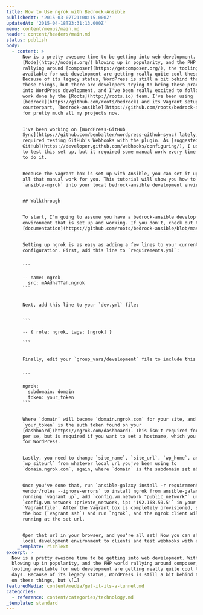 ```yaml
---
title: How to Use ngrok with Bedrock-Ansible
publishedAt: '2015-03-07T21:08:15.000Z'
updatedAt: '2015-04-18T23:31:13.000Z'
menu: content/menus/main.md
header: content/headers/main.md
status: publish
body:
  - content: >
      Now is a pretty awesome time to be getting into web development. With
      [Node](http://nodejs.org/) blowing up in popularity, and the PHP world
      rallying around [composer](https://getcomposer.org/), the tooling
      available for web development are getting really quite cool these days.
      Because of its legacy status, WordPress is still a bit behind the times on
      these things, but there are developers trying to bring these practices
      into WordPress development, and I've been really excited to follow the
      work done by the [Roots](http://roots.io) team. I've been using
      [bedrock](https://github.com/roots/bedrock) and its Vagrant setup
      counterpart, [bedrock-ansible](https://github.com/roots/bedrock-ansible),
      for pretty much all my projects now.


      I've been working on [WordPress-GitHub
      Sync](https://github.com/benbalter/wordpress-github-sync) lately, which
      required testing GitHub's Webhooks with the plugin. As [suggested by
      GitHub](https://developer.github.com/webhooks/configuring/), I used ngrok
      to test this set up, but it required some manual work every time I wanted
      to do it.


      Because the Vagrant box is set up with Ansible, you can set it up to do
      all that manual work for you. This tutorial will show you how to integrate
      `ansible-ngrok` into your local bedrock-ansible development environment.


      ## Walkthrough


      To start, I'm going to assume you have a bedrock-ansible development
      environment that is set up and working. If you don't, check out the
      [documentation](https://github.com/roots/bedrock-ansible/blob/master/README.md).


      Setting up ngrok is as easy as adding a few lines to your current
      configuration. First, add this line to `requirements.yml`:


      ```

      -- name: ngrok
        src: mAAdhaTTah.ngrok
      ```


      Next, add this line to your `dev.yml` file:


      ```

      -- { role: ngrok, tags: [ngrok] }

      ```


      Finally, edit your `group_vars/development` file to include this line:


      ```

      ngrok:
        subdomain: domain
        token: your_token
      ```


      Where `domain` will become `domain.ngrok.com` for your site, and
      `your_token` is the auth token found on your
      [dashboard](https://ngrok.com/dashboard). This isn't required for ngrok,
      per se, but is required if you want to set a hostname, which you will need
      for WordPress.


      Lastly, you need to change `site_name`, `site_url`, `wp_home`, and
      `wp_siteurl` from whatever local url you've been using to
      `domain.ngrok.com`, again, where `domain` is the subdomain set above.


      Once you've done that, run `ansible-galaxy install -r requirements.yml -p
      vendor/roles --ignore-errors` to install ngrok from ansible-galaxy. Before
      running `vagrant up`, add `config.vm.network "public_network"` under
      `config.vm.network :private_network, ip: '192.168.50.5'` in your
      `Vagrantfile`. After the Vagrant box is completely provisioned, ssh into
      the box (`vagrant ssh`) and run `ngrok`, and the ngrok client will begin
      running at the set url.


      Open that url in your browser, and you're all set! Now you can show your
      local development environment to clients and test webhooks with ease.
    _template: richText
excerpt: >
  Now is a pretty awesome time to be getting into web development. With Node
  blowing up in popularity, and the PHP world rallying around composer, the
  tooling available for web development are getting really quite cool these
  days. Because of its legacy status, WordPress is still a bit behind the times
  on these things, but \[…]
featuredMedia: content/media/get-it-its-a-tunnel.md
categories:
  - reference: content/categories/technology.md
_template: standard
---
```



